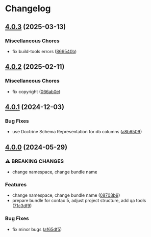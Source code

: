 # Changelog

## [4.0.3](https://github.com/cgoIT/contao-onepage-bundle/compare/v4.0.2...v4.0.3) (2025-03-13)


### Miscellaneous Chores

* fix build-tools errors ([869540b](https://github.com/cgoIT/contao-onepage-bundle/commit/869540b2127473c2abd7eba03440c8c041e7eb8b))

## [4.0.2](https://github.com/cgoIT/contao-onepage-bundle/compare/v4.0.1...v4.0.2) (2025-02-11)


### Miscellaneous Chores

* fix copyright ([066ab0e](https://github.com/cgoIT/contao-onepage-bundle/commit/066ab0ed0356764559050b37440bb0c02cc36059))

## [4.0.1](https://github.com/cgoIT/contao-onepage-bundle/compare/v4.0.0...v4.0.1) (2024-12-03)


### Bug Fixes

* use Doctrine Schema Representation for db columns ([a8b6509](https://github.com/cgoIT/contao-onepage-bundle/commit/a8b650908e0c5788871eb5c34a992d2842bcb545))

## [4.0.0](https://github.com/cgoIT/contao-onepage-bundle/compare/3.0.0...v4.0.0) (2024-05-29)


### ⚠ BREAKING CHANGES

* change namespace, change bundle name

### Features

* change namespace, change bundle name ([08703b9](https://github.com/cgoIT/contao-onepage-bundle/commit/08703b93770b86d0920ac11e1e4581ebffc24ba3))
* prepare bundle for contao 5, adjust project structure, add qa tools ([71c3df9](https://github.com/cgoIT/contao-onepage-bundle/commit/71c3df97bd0dec879c5ba00604e5750b469855c3))


### Bug Fixes

* fix minor bugs ([af65df5](https://github.com/cgoIT/contao-onepage-bundle/commit/af65df5bd3a8b01cdedad99e5af7f43751e815b3))
